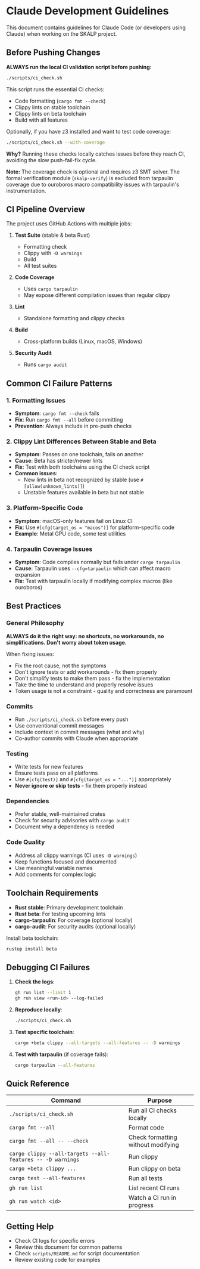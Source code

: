 # Claude Development Guidelines

This document contains guidelines for Claude Code (or developers using Claude) when working on the SKALP project.

## Before Pushing Changes

**ALWAYS run the local CI validation script before pushing:**

```bash
./scripts/ci_check.sh
```

This script runs the essential CI checks:
- Code formatting (`cargo fmt --check`)
- Clippy lints on stable toolchain
- Clippy lints on beta toolchain
- Build with all features

Optionally, if you have z3 installed and want to test code coverage:
```bash
./scripts/ci_check.sh --with-coverage
```

**Why?** Running these checks locally catches issues before they reach CI, avoiding the slow push-fail-fix cycle.

**Note:** The coverage check is optional and requires z3 SMT solver. The formal verification module (`skalp-verify`) is excluded from tarpaulin coverage due to ouroboros macro compatibility issues with tarpaulin's instrumentation.

## CI Pipeline Overview

The project uses GitHub Actions with multiple jobs:

1. **Test Suite** (stable & beta Rust)
   - Formatting check
   - Clippy with `-D warnings`
   - Build
   - All test suites

2. **Code Coverage**
   - Uses `cargo tarpaulin`
   - May expose different compilation issues than regular clippy

3. **Lint**
   - Standalone formatting and clippy checks

4. **Build**
   - Cross-platform builds (Linux, macOS, Windows)

5. **Security Audit**
   - Runs `cargo audit`

## Common CI Failure Patterns

### 1. Formatting Issues
- **Symptom**: `cargo fmt --check` fails
- **Fix**: Run `cargo fmt --all` before committing
- **Prevention**: Always include in pre-push checks

### 2. Clippy Lint Differences Between Stable and Beta
- **Symptom**: Passes on one toolchain, fails on another
- **Cause**: Beta has stricter/newer lints
- **Fix**: Test with both toolchains using the CI check script
- **Common issues**:
  - New lints in beta not recognized by stable (use `#[allow(unknown_lints)]`)
  - Unstable features available in beta but not stable

### 3. Platform-Specific Code
- **Symptom**: macOS-only features fail on Linux CI
- **Fix**: Use `#[cfg(target_os = "macos")]` for platform-specific code
- **Example**: Metal GPU code, some test utilities

### 4. Tarpaulin Coverage Issues
- **Symptom**: Code compiles normally but fails under `cargo tarpaulin`
- **Cause**: Tarpaulin uses `--cfg=tarpaulin` which can affect macro expansion
- **Fix**: Test with tarpaulin locally if modifying complex macros (like ouroboros)

## Best Practices

### General Philosophy
**ALWAYS do it the right way: no shortcuts, no workarounds, no simplifications. Don't worry about token usage.**

When fixing issues:
- Fix the root cause, not the symptoms
- Don't ignore tests or add workarounds - fix them properly
- Don't simplify tests to make them pass - fix the implementation
- Take the time to understand and properly resolve issues
- Token usage is not a constraint - quality and correctness are paramount

### Commits
- Run `./scripts/ci_check.sh` before every push
- Use conventional commit messages
- Include context in commit messages (what and why)
- Co-author commits with Claude when appropriate

### Testing
- Write tests for new features
- Ensure tests pass on all platforms
- Use `#[cfg(test)]` and `#[cfg(target_os = "...")]` appropriately
- **Never ignore or skip tests** - fix them properly instead

### Dependencies
- Prefer stable, well-maintained crates
- Check for security advisories with `cargo audit`
- Document why a dependency is needed

### Code Quality
- Address all clippy warnings (CI uses `-D warnings`)
- Keep functions focused and documented
- Use meaningful variable names
- Add comments for complex logic

## Toolchain Requirements

- **Rust stable**: Primary development toolchain
- **Rust beta**: For testing upcoming lints
- **cargo-tarpaulin**: For coverage (optional locally)
- **cargo-audit**: For security audits (optional locally)

Install beta toolchain:
```bash
rustup install beta
```

## Debugging CI Failures

1. **Check the logs**:
   ```bash
   gh run list --limit 1
   gh run view <run-id> --log-failed
   ```

2. **Reproduce locally**:
   ```bash
   ./scripts/ci_check.sh
   ```

3. **Test specific toolchain**:
   ```bash
   cargo +beta clippy --all-targets --all-features -- -D warnings
   ```

4. **Test with tarpaulin** (if coverage fails):
   ```bash
   cargo tarpaulin --all-features
   ```

## Quick Reference

| Command | Purpose |
|---------|---------|
| `./scripts/ci_check.sh` | Run all CI checks locally |
| `cargo fmt --all` | Format code |
| `cargo fmt --all -- --check` | Check formatting without modifying |
| `cargo clippy --all-targets --all-features -- -D warnings` | Run clippy |
| `cargo +beta clippy ...` | Run clippy on beta |
| `cargo test --all-features` | Run all tests |
| `gh run list` | List recent CI runs |
| `gh run watch <id>` | Watch a CI run in progress |

## Getting Help

- Check CI logs for specific errors
- Review this document for common patterns
- Check `scripts/README.md` for script documentation
- Review existing code for examples
